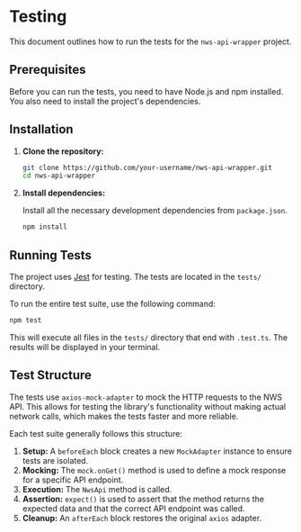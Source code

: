 # Testing

This document outlines how to run the tests for the `nws-api-wrapper` project.

## Prerequisites

Before you can run the tests, you need to have Node.js and npm installed. You also need to install the project's dependencies.

## Installation

1.  **Clone the repository:**

    ```bash
    git clone https://github.com/your-username/nws-api-wrapper.git
    cd nws-api-wrapper
    ```

2.  **Install dependencies:**

    Install all the necessary development dependencies from `package.json`.

    ```bash
    npm install
    ```

## Running Tests

The project uses [Jest](https://jestjs.io/) for testing. The tests are located in the `tests/` directory.

To run the entire test suite, use the following command:

```bash
npm test
```

This will execute all files in the `tests/` directory that end with `.test.ts`. The results will be displayed in your terminal.

## Test Structure

The tests use `axios-mock-adapter` to mock the HTTP requests to the NWS API. This allows for testing the library's functionality without making actual network calls, which makes the tests faster and more reliable.

Each test suite generally follows this structure:

1.  **Setup:** A `beforeEach` block creates a new `MockAdapter` instance to ensure tests are isolated.
2.  **Mocking:** The `mock.onGet()` method is used to define a mock response for a specific API endpoint.
3.  **Execution:** The `NwsApi` method is called.
4.  **Assertion:** `expect()` is used to assert that the method returns the expected data and that the correct API endpoint was called.
5.  **Cleanup:** An `afterEach` block restores the original `axios` adapter.

